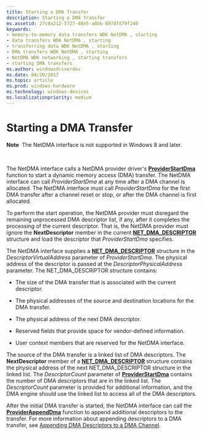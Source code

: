 ```yaml
---
title: Starting a DMA Transfer
description: Starting a DMA Transfer
ms.assetid: 27c8a212-5727-48e5-a0bb-8978fd79f240
keywords:
- memory-to-memory data transfers WDK NetDMA , starting
- data transfers WDK NetDMA , starting
- transferring data WDK NetDMA , starting
- DMA transfers WDK NetDMA , starting
- NetDMA WDK networking , starting transfers
- starting DMA transfers
ms.author: windowsdriverdev
ms.date: 04/20/2017
ms.topic: article
ms.prod: windows-hardware
ms.technology: windows-devices
ms.localizationpriority: medium
---
```


# Starting a DMA Transfer


**Note**  The NetDMA interface is not supported in Windows 8 and later.

 




The NetDMA interface calls a NetDMA provider driver's [**ProviderStartDma**](https://msdn.microsoft.com/library/windows/hardware/ff570404) function to start a dynamic memory access (DMA) transfer. The NetDMA interface can call *ProviderStartDma* at any time after a DMA channel is allocated. The NetDMA interface must call *ProviderStartDma* for the first DMA transfer after a channel reset or stop, or after the DMA channel is first allocated.

To perform the start operation, the NetDMA provider must disregard the remaining unprocessed DMA descriptor list, if any, after it completes the processing of the current descriptor. That is, the NetDMA provider must ignore the **NextDescriptor** member in the current [**NET\_DMA\_DESCRIPTOR**](https://msdn.microsoft.com/library/windows/hardware/ff568734) structure and load the descriptor that *ProviderStartDma* specifies.

The NetDMA interface supplies a [**NET\_DMA\_DESCRIPTOR**](https://msdn.microsoft.com/library/windows/hardware/ff568734) structure in the *DescriptorVirtualAddress* parameter of *ProviderStartDma*. The physical address of the descriptor is passed at the *DescriptorPhysicalAddress* parameter. The NET\_DMA\_DESCRIPTOR structure contains:

-   The size of the DMA transfer that is associated with the current descriptor.

-   The physical addresses of the source and destination locations for the DMA transfer.

-   The physical address of the next DMA descriptor.

-   Reserved fields that provide space for vendor-defined information.

-   User context members that are reserved for the NetDMA interface.

The source of the DMA transfer is a linked list of DMA descriptors. The **NextDescriptor** member of a [**NET\_DMA\_DESCRIPTOR**](https://msdn.microsoft.com/library/windows/hardware/ff568734) structure contains the physical address of the next NET\_DMA\_DESCRIPTOR structure in the linked list. The *DescriptorCount* parameter of [**ProviderStartDma**](https://msdn.microsoft.com/library/windows/hardware/ff570404) contains the number of DMA descriptors that are in the linked list. The *DescriptorCount* parameter is provided for additional information, and the DMA engine should use the linked list to access all of the DMA descriptors.

After the initial DMA transfer is started, the NetDMA interface can call the [**ProviderAppendDma**](https://msdn.microsoft.com/library/windows/hardware/ff570394) function to append additional descriptors to the transfer. For more information about appending descriptors to a DMA transfer, see [Appending DMA Descriptors to a DMA Channel](appending-dma-descriptors-to-a-dma-channel.md).

 

 





